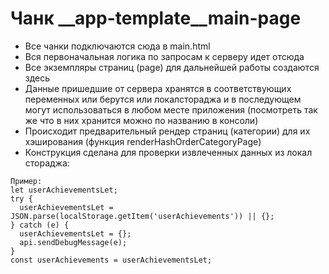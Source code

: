  # Чанк __app-template__main-page

* Все чанки подключаются сюда в main.html
* Вся первоначальная логика по запросам к серверу идет отсюда
* Все экземпляры страниц (page) для дальнейшей работы создаются здесь
* Данные пришедшие от сервера хранятся в соответствующих переменных 
или берутся или локалстораджа и в последующем могут 
использоваться в любом месте приложения (посмотреть так же что в них 
хранится можно по названию в консоли)
* Происходит предварительный рендер страниц (категории) для их хэширования 
(функция renderHashOrderCategoryPage)
* Конструкция сделана для проверки извлеченных данных из локал стораджа:
``` 
Пример: 
let userAchievementsLet;
try {
  userAchievementsLet = JSON.parse(localStorage.getItem('userAchievements')) || {};
} catch (e) {
  userAchievementsLet = {};
  api.sendDebugMessage(e);
}
const userAchievements = userAchievementsLet;
```
